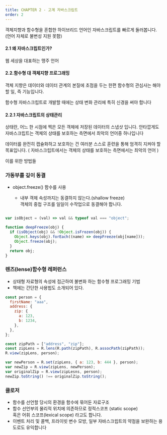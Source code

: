 ```yaml
---
title: CHAPTER 2 - 고계 자바스크립트
order: 2
---
```


객체지향과 함수형을 혼합한 하이브리드 언어인 자바스크립트를 빠르게 둘러봅니다.
(언어 자체로 불변성 지원 못함)

#### 2.1 왜 자바스크립트인가?

웹 세상을 대표하는 맹주 언어

#### 2.2.함수형 대 객체지향 프로그래밍

객체 지향은 데이터와 데이터 관계의 본질에 초점을 두는 한편
함수형의 관심사는 해야 할 일, 즉 기능입니다.

함수형 자바스크립트로 개발할 때에는 상태 변화 관리에 특히 신경을 써야 합니다

#### 2.2.1 자바스크립트의 상태관리

상태란, 어느 한 시점에 찍은 모든 객체에 저장된 데이터의 스냅샷 입니다.
안타깝게도 자바스크립트는 객체의 상태를 보호하는 측면에서 최악의 언어중 하나입니다

데이터를 완전히 캡슐화하고 보호하는 건 여러분 스스로 훈련을 통해 엄격히 지켜야 할 목표입니다.
( 자바스크립트에서는 객체의 상태를 보호하는 측면에서는 최악의 언어 ) 

이를 위한 방법들 

### 가동부를 깊이 동결 

- object.freeze() 함수를 사용 

    - 내부 객체 속성까지는 동결하지 않는다.(shallow freeze)  
      객체의 중첩 구조를 일일이 수작업으로 동결해야 합니다.

``` javascript

var isObject = (val) => val && typeof val === "object";

function deepFreeze(obj) {
  if (isObject(obj) && !Object.isFrozen(obj)) {
    Object.keys(obj).forEach((name) => deepFreeze(obj[name]));
    Object.freeze(obj);
  }
  return obj;
}

```

### 렌즈(lense)함수형 레퍼런스

- 상태형 자료형의 속성에 접근하여 불변화 하는 함수형 프로그래밍 기법
- 책에는 간단한 사용법도 소개되어 있다. 

```javascript
const person = {
  firstName: "aaa",
  address: {
    zip: {
      a: 123,
      b: 1234,
    },
  },
};

const zipPath = ["address", "zip"];
const zipLens = R.lens(R.path(zipPath), R.assocPath(zipPath));
R.view(zipLens, person);

var newPerson = R.set(zipLens, { a: 123, b: 444 }, person);
var newZip = R.view(zipLens, newPerson);
var originalZip = R.view(zipLesns, person);
newZip.toString() !== originalZip.toString();

```

### 클로저 

- 함수를 선언할 당시의 환경을 함수에 묶어둔 자료구조
- 함수 선언부의 물리적 위치에 의존하므로 정적스코프 (static scope)  
  혹은 어휘 스코프(lexical scope) 라고도 합니다.
- 이벤트 처리 및 콜백, 프라이빗 변수 모방, 일부 자바스크립트의 약점을 보완하는 용도로도 유익합니다

